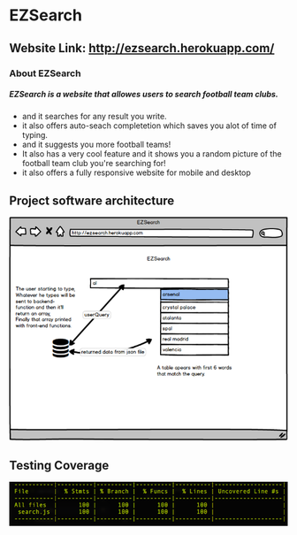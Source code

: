 # EZSearch

## Website Link: http://ezsearch.herokuapp.com/

### About EZSearch

##### EZSearch is a website that allowes users to search football team clubs.

* and it searches for any result you write.
* it also offers auto-seach completetion which saves you alot of time of typing.
* and it suggests you more football teams!
* It also has a very cool feature and it shows you a random picture of the football team club you're searching for!
* it also offers a fully responsive website for mobile and desktop

## Project software architecture
<img src="./assets/architecture.png">

## Testing Coverage
<img src="./assets/coverage.png">
